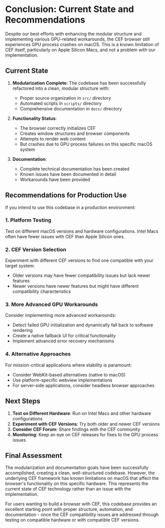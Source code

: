 # Conclusion: Current State and Recommendations

Despite our best efforts with enhancing the modular structure and implementing various GPU-related workarounds, the CEF browser still experiences GPU process crashes on macOS. This is a known limitation of CEF itself, particularly on Apple Silicon Macs, and not a problem with our implementation.

## Current State

1. **Modularization Complete**: The codebase has been successfully refactored into a clean, modular structure with:
   - Proper source organization in `src/` directory
   - Automated scripts in `scripts/` directory 
   - Comprehensive documentation in `docs/` directory

2. **Functionality Status**: 
   - The browser correctly initializes CEF
   - Creates window structures and browser components
   - Attempts to render web content
   - But crashes due to GPU process failures on this specific macOS system

3. **Documentation**: 
   - Complete technical documentation has been created
   - Known issues have been documented in detail
   - Workarounds have been provided

## Recommendations for Production Use

If you intend to use this codebase in a production environment:

### 1. Platform Testing

Test on different macOS versions and hardware configurations. Intel Macs often have fewer issues with CEF than Apple Silicon ones.

### 2. CEF Version Selection

Experiment with different CEF versions to find one compatible with your target system:
- Older versions may have fewer compatibility issues but lack newer features
- Newer versions have newer features but might have different compatibility characteristics

### 3. More Advanced GPU Workarounds

Consider implementing more advanced workarounds:
- Detect failed GPU initialization and dynamically fall back to software rendering
- Create a native fallback UI for critical functionality
- Implement advanced error recovery mechanisms

### 4. Alternative Approaches

For mission-critical applications where stability is paramount:
- Consider WebKit-based alternatives (native to macOS)
- Use platform-specific webview implementations
- For server-side applications, consider headless browser approaches

## Next Steps

1. **Test on Different Hardware**: Run on Intel Macs and other hardware configurations
2. **Experiment with CEF Versions**: Try both older and newer CEF versions
3. **Consider CEF Forum**: Share findings with the CEF community
4. **Monitoring**: Keep an eye on CEF releases for fixes to the GPU process issues

## Final Assessment

The modularization and documentation goals have been successfully accomplished, creating a clean, well-structured codebase. However, the underlying CEF framework has known limitations on macOS that affect the browser's functionality on this specific hardware. This represents the current state of CEF technology rather than an issue with the implementation.

For users wanting to build a browser with CEF, this codebase provides an excellent starting point with proper structure, automation, and documentation - once the CEF compatibility issues are addressed through testing on compatible hardware or with compatible CEF versions.